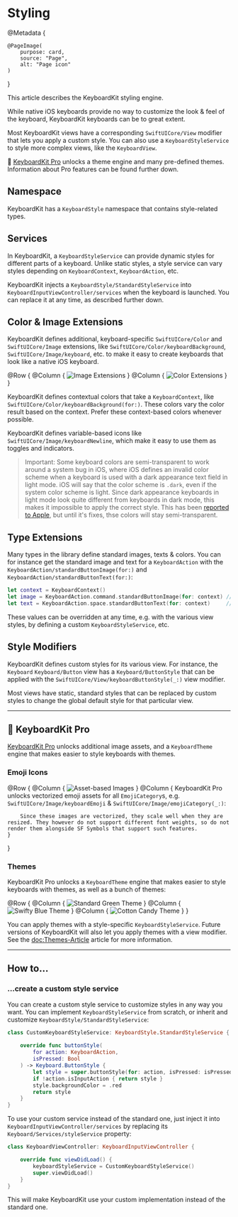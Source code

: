 # Styling

@Metadata {

    @PageImage(
        purpose: card,
        source: "Page",
        alt: "Page icon"
    )
}

This article describes the KeyboardKit styling engine.

While native iOS keyboards provide no way to customize the look & feel of the keyboard, KeyboardKit keyboards can be to great extent.

Most KeyboardKit views have a corresponding ``SwiftUICore/View`` modifier that lets you apply a custom style. You can also use a ``KeyboardStyleService`` to style more complex views, like the ``KeyboardView``.

👑 [KeyboardKit Pro][Pro] unlocks a theme engine and many pre-defined themes. Information about Pro features can be found further down.

[Pro]: https://github.com/KeyboardKit/KeyboardKitPro



## Namespace

KeyboardKit has a ``KeyboardStyle`` namespace that contains style-related types.



## Services

In KeyboardKit, a ``KeyboardStyleService`` can provide dynamic styles for different parts of a keyboard. Unlike static styles, a style service can vary styles depending on ``KeyboardContext``, ``KeyboardAction``, etc.

KeyboardKit injects a ``KeyboardStyle/StandardStyleService`` into ``KeyboardInputViewController/services`` when the keyboard is launched. You can replace it at any time, as described further down.



## Color & Image Extensions 

KeyboardKit defines additional, keyboard-specific ``SwiftUICore/Color`` and ``SwiftUICore/Image`` extensions, like ``SwiftUICore/Color/keyboardBackground``, ``SwiftUICore/Image/keyboard``, etc. to make it easy to create keyboards that look like a native iOS keyboard.

@Row {
    @Column {
        ![Image Extensions](styling-images)
    }
    @Column {
        ![Color Extensions](styling-colors)
    }
}

KeyboardKit defines contextual colors that take a ``KeyboardContext``, like ``SwiftUICore/Color/keyboardBackground(for:)``. These colors vary the color result based on the context. Prefer these context-based colors whenever possible.

KeyboardKit defines variable-based icons like ``SwiftUICore/Image/keyboardNewline``, which make it easy to use them as toggles and indicators.

> Important: Some keyboard colors are semi-transparent to work around a system bug in iOS, where iOS defines an invalid color scheme when a keyboard is used with a dark appearance text field in light mode. iOS will say that the color scheme is `.dark`, even if the system color scheme is light. Since dark appearance keyboards in light mode look quite different from keyboards in dark mode, this makes it impossible to apply the correct style. This has been [reported to Apple][Bug], but until it's fixes, thse colors will stay semi-transparent.

[Bug]: https://github.com/KeyboardKit/KeyboardKit/issues/305



## Type Extensions

Many types in the library define standard images, texts & colors. You can for instance get the standard image and text for a ``KeyboardAction`` with the ``KeyboardAction/standardButtonImage(for:)`` and ``KeyboardAction/standardButtonText(for:)``:

```swift
let context = KeyboardContext()
let image = KeyboardAction.command.standardButtonImage(for: context) // Command icon
let text = KeyboardAction.space.standardButtonText(for: context)     // KKL10n.space
```

These values can be overridden at any time, e.g. with the various view styles, by defining a custom ``KeyboardStyleService``, etc.



## Style Modifiers

KeyboardKit defines custom styles for its various view. For instance, the ``Keyboard`` ``Keyboard/Button`` view has a ``Keyboard/ButtonStyle`` that can be applied with the ``SwiftUICore/View/keyboardButtonStyle(_:)`` view modifier.

Most views have static, standard styles that can be replaced by custom styles to change the global default style for that particular view. 


---


## 👑 KeyboardKit Pro

[KeyboardKit Pro][Pro] unlocks additional image assets, and a ``KeyboardTheme`` engine that makes easier to style keyboards with themes.

[Pro]: https://github.com/KeyboardKit/KeyboardKitPro


### Emoji Icons

@Row {
    @Column {
        ![Asset-based Images](images-emojis)
    }
    @Column {
        KeyboardKit Pro unlocks vectorized emoji assets for all ``EmojiCategory``s, e.g. ``SwiftUICore/Image/keyboardEmoji`` & ``SwiftUICore/Image/emojiCategory(_:)``:
        
        Since these images are vectorized, they scale well when they are resized. They however do not support different font weights, so do not render them alongside SF Symbols that support such features.
    }
}

### Themes

KeyboardKit Pro unlocks a ``KeyboardTheme`` engine that makes easier to style keyboards with themes, as well as a bunch of themes:

@Row {
    @Column { ![Standard Green Theme](standard-green) }
    @Column { ![Swifty Blue Theme](swifty-blue) }
    @Column { ![Cotton Candy Theme](candyshop-cottoncandy) }
}

You can apply themes with a style-specific ``KeyboardStyleService``. Future versions of KeyboardKit will also let you apply themes with a view modifier. See the <doc:Themes-Article> article for more information.


---


## How to...


### ...create a custom style service

You can create a custom style service to customize styles in any way you want. You can implement ``KeyboardStyleService`` from scratch, or inherit and customize ``KeyboardStyle/StandardStyleService``:

```swift
class CustomKeyboardStyleService: KeyboardStyle.StandardStyleService {
    
    override func buttonStyle(
        for action: KeyboardAction,
        isPressed: Bool
    ) -> Keyboard.ButtonStyle {
        let style = super.buttonStyle(for: action, isPressed: isPressed)
        if !action.isInputAction { return style }
        style.backgroundColor = .red
        return style
    }
}
```

To use your custom service instead of the standard one, just inject it into ``KeyboardInputViewController/services`` by replacing its ``Keyboard/Services/styleService`` property:

```swift
class KeyboardViewController: KeyboardInputViewController {

    override func viewDidLoad() {
        keyboardStyleService = CustomKeyboardStyleService()
        super.viewDidLoad()
    }
}
```

This will make KeyboardKit use your custom implementation instead of the standard one.
